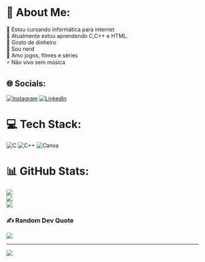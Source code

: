 # 💫 About Me:
🔭 Estou cursando Informática para internet<br>👯 Atualmente estou aprendendo C,C++ e HTML.<br>🤝 Gosto de dinheiro<br>🌱 Sou nerd<br>💬 Amo jogos, filmes e séries<br>⚡ Não vivo sem música


## 🌐 Socials:
[![Instagram](https://img.shields.io/badge/Instagram-%23E4405F.svg?logo=Instagram&logoColor=white)](https://instagram.com/jspedrok) [![LinkedIn](https://img.shields.io/badge/LinkedIn-%230077B5.svg?logo=linkedin&logoColor=white)](https://linkedin.com/in/jspedrok) 

# 💻 Tech Stack:
![C](https://img.shields.io/badge/c-%2300599C.svg?style=for-the-badge&logo=c&logoColor=white) ![C++](https://img.shields.io/badge/c++-%2300599C.svg?style=for-the-badge&logo=c%2B%2B&logoColor=white) ![Canva](https://img.shields.io/badge/Canva-%2300C4CC.svg?style=for-the-badge&logo=Canva&logoColor=white)
# 📊 GitHub Stats:
![](https://github-readme-stats.vercel.app/api?username=jspedrok&theme=swift&hide_border=false&include_all_commits=false&count_private=false)<br/>
![](https://github-readme-streak-stats.herokuapp.com/?user=jspedrok&theme=swift&hide_border=false)<br/>
![](https://github-readme-stats.vercel.app/api/top-langs/?username=jspedrok&theme=swift&hide_border=false&include_all_commits=false&count_private=false&layout=compact)

### ✍️ Random Dev Quote
![](https://quotes-github-readme.vercel.app/api?type=horizontal&theme=radical)

---
[![](https://visitcount.itsvg.in/api?id=jspedrok&icon=0&color=0)](https://visitcount.itsvg.in)

<!-- Proudly created with GPRM ( https://gprm.itsvg.in ) -->
